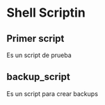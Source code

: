 # Shell Scriptin

## Primer script

Es un script de prueba

## backup_script

Es un script para crear backups
